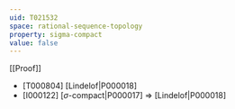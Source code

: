```yaml
---
uid: T021532
space: rational-sequence-topology
property: sigma-compact
value: false
---
```

[[Proof]]

* [T000804] [Lindelof|P000018]
* [I000122] [$\sigma$-compact|P000017] => [Lindelof|P000018]

